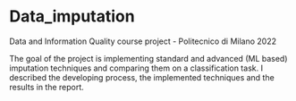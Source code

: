 # Data_imputation
Data and Information Quality course project - Politecnico di Milano 2022

The goal of the project is implementing standard and advanced (ML based) imputation techniques and comparing them on a classification task. I described the developing process, the implemented techniques and the results in the report. 
